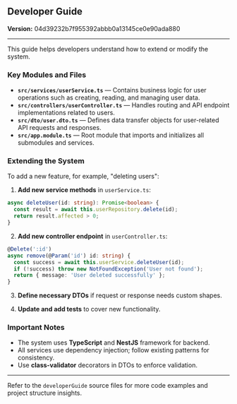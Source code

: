 ## Developer Guide

**Version:** 04d39232b7f955392abbb0a13145ce0e90ada880

---

This guide helps developers understand how to extend or modify the system.

### Key Modules and Files

- **`src/services/userService.ts`** — Contains business logic for user operations such as creating, reading, and managing user data.
- **`src/controllers/userController.ts`** — Handles routing and API endpoint implementations related to users.
- **`src/dto/user.dto.ts`** — Defines data transfer objects for user-related API requests and responses.
- **`src/app.module.ts`** — Root module that imports and initializes all submodules and services.

### Extending the System

To add a new feature, for example, "deleting users":

1. **Add new service methods** in `userService.ts`:

```typescript
async deleteUser(id: string): Promise<boolean> {
  const result = await this.userRepository.delete(id);
  return result.affected > 0;
}
```

2. **Add new controller endpoint** in `userController.ts`:

```typescript
@Delete(':id')
async remove(@Param('id') id: string) {
  const success = await this.userService.deleteUser(id);
  if (!success) throw new NotFoundException('User not found');
  return { message: 'User deleted successfully' };
}
```

3. **Define necessary DTOs** if request or response needs custom shapes.

4. **Update and add tests** to cover new functionality.

### Important Notes

- The system uses **TypeScript** and **NestJS** framework for backend.
- All services use dependency injection; follow existing patterns for consistency.
- Use **class-validator** decorators in DTOs to enforce validation.

---

Refer to the `developerGuide` source files for more code examples and project structure insights.